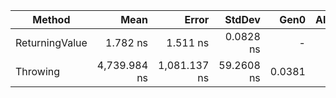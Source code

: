 | Method         | Mean         | Error        | StdDev     | Gen0   | Allocated |
|--------------- |-------------:|-------------:|-----------:|-------:|----------:|
| ReturningValue |     1.782 ns |     1.511 ns |  0.0828 ns |      - |         - |
| Throwing       | 4,739.984 ns | 1,081.137 ns | 59.2608 ns | 0.0381 |     560 B |